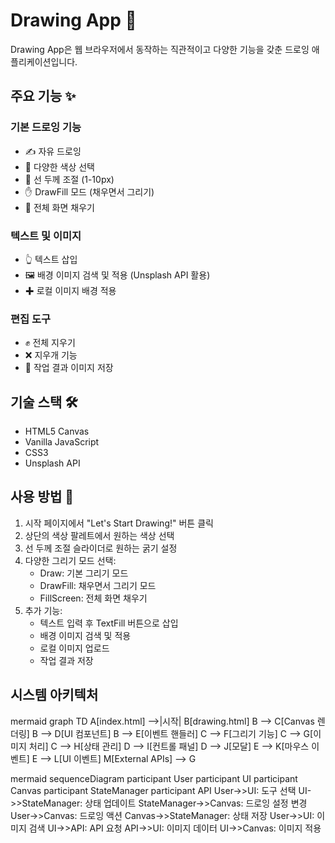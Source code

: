 # Drawing App 🎨

Drawing App은 웹 브라우저에서 동작하는 직관적이고 다양한 기능을 갖춘 드로잉 애플리케이션입니다.

## 주요 기능 ✨

### 기본 드로잉 기능
- ✍️ 자유 드로잉
- 🎨 다양한 색상 선택
- 📏 선 두께 조절 (1-10px)
- ✋ DrawFill 모드 (채우면서 그리기)
- 📮 전체 화면 채우기

### 텍스트 및 이미지
- 👆 텍스트 삽입
- 🖼️ 배경 이미지 검색 및 적용 (Unsplash API 활용)
- ✚ 로컬 이미지 배경 적용

### 편집 도구
- ✊ 전체 지우기
- ❌ 지우개 기능
- 📲 작업 결과 이미지 저장

## 기술 스택 🛠

- HTML5 Canvas
- Vanilla JavaScript
- CSS3
- Unsplash API


## 사용 방법 📝

1. 시작 페이지에서 "Let's Start Drawing!" 버튼 클릭
2. 상단의 색상 팔레트에서 원하는 색상 선택
3. 선 두께 조절 슬라이더로 원하는 굵기 설정
4. 다양한 그리기 모드 선택:
   - Draw: 기본 그리기 모드
   - DrawFill: 채우면서 그리기 모드
   - FillScreen: 전체 화면 채우기
5. 추가 기능:
   - 텍스트 입력 후 TextFill 버튼으로 삽입
   - 배경 이미지 검색 및 적용
   - 로컬 이미지 업로드
   - 작업 결과 저장

## 시스템 아키텍처

mermaid
graph TD
A[index.html] -->|시작| B[drawing.html]
B --> C[Canvas 렌더링]
B --> D[UI 컴포넌트]
B --> E[이벤트 핸들러]
C --> F[그리기 기능]
C --> G[이미지 처리]
C --> H[상태 관리]
D --> I[컨트롤 패널]
D --> J[모달]
E --> K[마우스 이벤트]
E --> L[UI 이벤트]
M[External APIs] --> G

mermaid
sequenceDiagram
participant User
participant UI
participant Canvas
participant StateManager
participant API
User->>UI: 도구 선택
UI->>StateManager: 상태 업데이트
StateManager->>Canvas: 드로잉 설정 변경
User->>Canvas: 드로잉 액션
Canvas->>StateManager: 상태 저장
User->>UI: 이미지 검색
UI->>API: API 요청
API->>UI: 이미지 데이터
UI->>Canvas: 이미지 적용